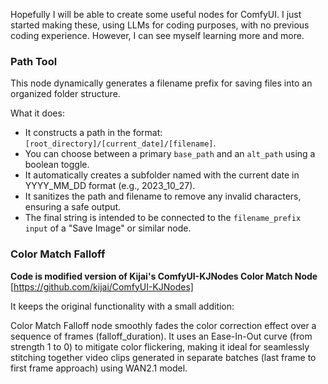 Hopefully I will be able to create some useful nodes for ComfyUI. I just started making these, using LLMs for coding purposes, with no previous coding experience. However, I can see myself learning more and more. 

### Path Tool
This node dynamically generates a filename prefix for saving files into an organized folder structure.

What it does:
* It constructs a path in the format: `[root_directory]/[current_date]/[filename]`.
* You can choose between a primary `base_path` and an `alt_path` using a boolean toggle.
* It automatically creates a subfolder named with the current date in YYYY_MM_DD format (e.g., 2023_10_27).
* It sanitizes the path and filename to remove any invalid characters, ensuring a safe output.
* The final string is intended to be connected to the `filename_prefix input` of a "Save Image" or similar node.

### Color Match Falloff
**Code is modified version of Kijai's ComfyUI-KJNodes Color Match Node** 
[https://github.com/kijai/ComfyUI-KJNodes]

It keeps the original functionality with a small addition:

Color Match Falloff node smoothly fades the color correction effect over a sequence of frames (falloff_duration). It uses an Ease-In-Out curve (from strength 1 to 0) to mitigate color flickering, making it ideal for seamlessly stitching together video clips generated in separate batches (last frame to first frame approach) using WAN2.1 model.
